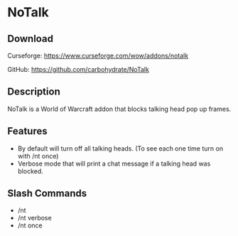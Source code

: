 # NoTalk

## Download
Curseforge: https://www.curseforge.com/wow/addons/notalk

GitHub: https://github.com/carbohydrate/NoTalk

## Description
NoTalk is a World of Warcraft addon that blocks talking head pop up frames.

## Features
- By default will turn off all talking heads.  (To see each one time turn on with /nt once)
- Verbose mode that will print a chat message if a talking head was blocked.

## Slash Commands
- /nt
- /nt verbose
- /nt once
